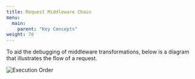 ```yaml
---
title: Request Middleware Chain
menu:
  main:
    parent: "Key Concepts"
weight: 70
---
```


To aid the debugging of middleware transformations, below is a diagram that illustrates the flow of a request.

![Execution Order](/docs/img/diagrams/middleware-order-diagram.png)